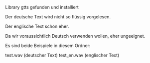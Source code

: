 Library gtts gefunden und installiert

Der deutsche Text wird nicht so flüssig vorgelesen.

Der englische Text schon eher.

Da wir voraussichtlich Deutsch verwenden wollen, eher ungeeignet.

Es sind beide Beispiele in diesem Ordner:

test.wav (deutscher Text)
test_en.wav (englischer Text)